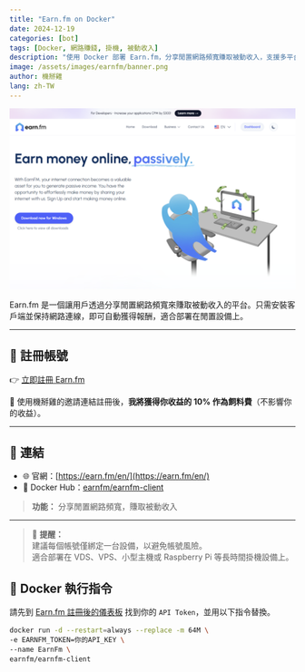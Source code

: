 ```yaml
---
title: "Earn.fm on Docker"
date: 2024-12-19
categories: [bot]
tags: [Docker, 網路賺錢, 掛機, 被動收入]
description: "使用 Docker 部署 Earn.fm，分享閒置網路頻寬賺取被動收入，支援多平台運行，註冊即享推薦獎勵。"
image: /assets/images/earnfm/banner.png
author: 機掰雞
lang: zh-TW
---
```


![Earn.fm 封面圖](/assets/images/earnfm/banner.png)

Earn.fm 是一個讓用戶透過分享閒置網路頻寬來賺取被動收入的平台。只需安裝客戶端並保持網路連線，即可自動獲得報酬，適合部署在閒置設備上。

---

## 📝 註冊帳號

👉 [立即註冊 Earn.fm](https://earn.fm/ref/YAMAZTYC)

🎉 使用機掰雞的邀請連結註冊後，**我將獲得你收益的 10% 作為飼料費**（不影響你的收益）。

---

## 🔗 連結

- 🌐 官網：[https://earn.fm/en/](https://earn.fm/en/)
- 🐳 Docker Hub：[earnfm/earnfm-client](https://hub.docker.com/r/earnfm/earnfm-client)
> **功能：** 分享閒置網路頻寬，賺取被動收入

---

> 🔔 **提醒：**  
> 建議每個帳號僅綁定一台設備，以避免帳號風險。  
> 適合部署在 VDS、VPS、小型主機或 Raspberry Pi 等長時間掛機設備上。


## 🐳 Docker 執行指令

請先到 [Earn.fm 註冊後的儀表板](https://earn.fm/ref/YAMAZTYC) 找到你的 `API Token`，並用以下指令替換。

```bash
docker run -d --restart=always --replace -m 64M \
-e EARNFM_TOKEN=你的API_KEY \
--name EarnFm \
earnfm/earnfm-client
```
